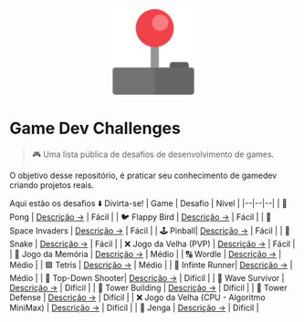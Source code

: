 <p align="center"><img src="https://raw.githubusercontent.com/magegamedev/gamedev-challenges/main/controller.png" alt="Game Dev Challenges" width="150"></p>

# Game Dev Challenges
  
> 🎮 Uma lista pública de desafios de desenvolvimento de games.

O objetivo desse repositório, é praticar seu conhecimento de gamedev criando projetos reais.

Aqui estão os desafios ⬇️ Divirta-se!
| Game | Desafio | Nível |
|--|--|--|
| 🏓 Pong | [Descrição →](https://github.com/magegamedev/gamedev-challenges/blob/main/desafios/pong.md) | Fácil |
| 🐦 Flappy Bird | [Descrição →](https://github.com/magegamedev/gamedev-challenges/blob/main/desafios/wip.md) | Fácil |
| 👾 Space Invaders | [Descrição →](https://github.com/magegamedev/gamedev-challenges/blob/main/desafios/wip.md) | Fácil |
| 🕹️ Pinball| [Descrição →](https://github.com/magegamedev/gamedev-challenges/blob/main/desafios/wip.md) | Fácil |
| 🐍 Snake | [Descrição →](https://github.com/magegamedev/gamedev-challenges/blob/main/desafios/wip.md) | Fácil |
| ❌ Jogo da Velha (PVP) | [Descrição →](https://github.com/magegamedev/gamedev-challenges/blob/main/desafios/wip.md) | Fácil |
| 🧠 Jogo da Memória | [Descrição →](https://github.com/magegamedev/gamedev-challenges/blob/main/desafios/wip.md) | Médio |
| 🔠 Wordle | [Descrição →](https://github.com/magegamedev/gamedev-challenges/blob/main/desafios/wip.md) | Médio |
| 🟩 Tetris | [Descrição →](https://github.com/magegamedev/gamedev-challenges/blob/main/desafios/wip.md) | Médio |
| 👟 Infinte Runner| [Descrição →](https://github.com/magegamedev/gamedev-challenges/blob/main/desafios/wip.md) | Médio |
| 🔫 Top-Down Shooter| [Descrição →](https://github.com/magegamedev/gamedev-challenges/blob/main/desafios/wip.md) | Difícil |
| 👹 Wave Survivor | [Descrição →](https://github.com/magegamedev/gamedev-challenges/blob/main/desafios/wip.md) | Difícil |
| 🗼 Tower Building | [Descrição →](https://github.com/magegamedev/gamedev-challenges/blob/main/desafios/wip.md) | Difícil |
| 🏰 Tower Defense | [Descrição →](https://github.com/magegamedev/gamedev-challenges/blob/main/desafios/wip.md) | Difícil |
| ❌ Jogo da Velha (CPU - Algoritmo MiniMax) | [Descrição →](https://github.com/magegamedev/gamedev-challenges/blob/main/desafios/wip.md) | Difícil |
| 🧱 Jenga | [Descrição →](https://github.com/magegamedev/gamedev-challenges/blob/main/desafios/wip.md) | Difícil |
